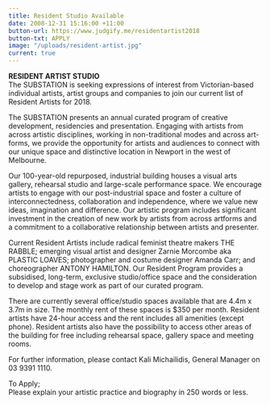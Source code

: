 ```yaml
---
title: Resident Studio Available
date: 2008-12-31 15:16:00 +11:00
button-url: https://www.judgify.me/residentartist2018
button-txt: APPLY
image: "/uploads/resident-artist.jpg"
current: true
---
```


**RESIDENT ARTIST STUDIO**
<br>
The SUBSTATION is seeking expressions of interest from Victorian-based individual artists, artist groups and companies to join our current list of Resident Artists for 2018.  
<br>

The SUBSTATION presents an annual curated program of creative development, residencies and presentation. Engaging with artists from across artistic disciplines, working in non-traditional modes and across art-forms, we provide the opportunity for artists and audiences to connect with our unique space and distinctive location in Newport in the west of Melbourne. 
 <br>

Our 100-year-old repurposed, industrial building houses a visual arts gallery, rehearsal studio and large-scale performance space. We encourage artists to engage with our post-industrial space and foster a culture of interconnectedness, collaboration and independence, where we value new ideas, imagination and difference. Our artistic program includes significant investment in the creation of new work by artists from across artforms and a commitment to a collaborative relationship between artists and presenter.
<br>

Current Resident Artists include radical feminist theatre makers THE RABBLE; emerging visual artist and designer Zarnie Morcombe aka PLASTIC LOAVES; photographer and costume designer Amanda Carr; and choreographer ANTONY HAMILTON. Our Resident Program provides a subsidised, long-term, exclusive studio/office space and the consideration to develop and stage work as part of our curated program.
<br>

There are currently several office/studio spaces available that are 4.4m x 3.7m in size. The monthly rent of these spaces is $350 per month. Resident artists have 24-hour access and the rent includes all amenities (except phone). Resident artists also have the possibility to access other areas of the building for free including rehearsal space, gallery space and meeting rooms. 
<br>

For further information, please contact Kali Michailidis, General Manager on 03 9391 1110. 

To Apply;
<br>
Please explain your artistic practice and biography in 250 words or less. 